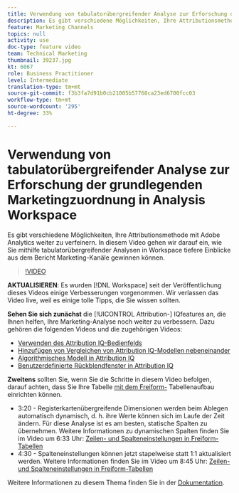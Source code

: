 ```yaml
---
title: Verwendung von tabulatorübergreifender Analyse zur Erforschung der grundlegenden Marketingzuordnung in Analysis Workspace
description: Es gibt verschiedene Möglichkeiten, Ihre Attributionsmethode mit Adobe Analytics weiter zu verfeinern. In diesem Video gehen wir darauf ein, wie Sie mithilfe tabulatorübergreifender Analysen in Workspace tiefere Einblicke aus dem Bericht Marketing-Kanäle gewinnen können.
feature: Marketing Channels
topics: null
activity: use
doc-type: feature video
team: Technical Marketing
thumbnail: 39237.jpg
kt: 6067
role: Business Practitioner
level: Intermediate
translation-type: tm+mt
source-git-commit: f3b3fa7d91b0cb21005b57768ca23ed6700fcc03
workflow-type: tm+mt
source-wordcount: '295'
ht-degree: 33%

---
```



# Verwendung von tabulatorübergreifender Analyse zur Erforschung der grundlegenden Marketingzuordnung in Analysis Workspace

Es gibt verschiedene Möglichkeiten, Ihre Attributionsmethode mit Adobe Analytics weiter zu verfeinern. In diesem Video gehen wir darauf ein, wie Sie mithilfe tabulatorübergreifender Analysen in Workspace tiefere Einblicke aus dem Bericht Marketing-Kanäle gewinnen können.

>[!VIDEO](https://video.tv.adobe.com/v/39237/?quality=12&learn=on)

**AKTUALISIEREN**: Es wurden  [!DNL Workspace] seit der Veröffentlichung dieses Videos einige Verbesserungen vorgenommen. Wir verlassen das Video live, weil es einige tolle Tipps, die Sie wissen sollten.

**Sehen Sie sich zunächst** die  [!UICONTROL Attribution-] IQfeatures an, die Ihnen helfen, Ihre Marketing-Analyse noch weiter zu verbessern. Dazu gehören die folgenden Videos und die zugehörigen Videos:

* [Verwenden des Attribution IQ-Bedienfelds](using-the-attribution-iq-panel.md)
* [Hinzufügen von Vergleichen von Attribution IQ-Modellen nebeneinander](adding-side-by-side-comparisons-of-attribution-iq-models.md)
* [Algorithmisches Modell in Attribution IQ](algorithmic-model-in-attribution-iq.md)
* [Benutzerdefinierte Rückblendfenster in Attribution IQ](custom-lookback-windows-in-attribution-iq.md)

**Zweitens** sollten Sie, wenn Sie die Schritte in diesem Video befolgen, darauf achten, dass Sie Ihre Tabelle  [mit dem Freiform-](../building-freeform-tables/using-the-freeform-table-builder-in-analysis-workspace.md) Tabellenaufbau einrichten können.

* 3:20 - Registerkartenübergreifende Dimensionen werden beim Ablegen automatisch dynamisch, d. h. ihre Werte können sich im Laufe der Zeit ändern. Für diese Analyse ist es am besten, statische Spalten zu übernehmen. Weitere Informationen zu dynamischen Spalten finden Sie im Video um 6:33 Uhr: [Zeilen- und Spalteneinstellungen in Freiform-Tabellen](../building-freeform-tables/row-and-column-settings-in-freeform-tables.md)
* 4:30 - Spalteneinstellungen können jetzt stapelweise statt 1:1 aktualisiert werden. Weitere Informationen finden Sie im Video um 8:45 Uhr: [Zeilen- und Spalteneinstellungen in Freiform-Tabellen](../building-freeform-tables/row-and-column-settings-in-freeform-tables.md)


Weitere Informationen zu diesem Thema finden Sie in der [Dokumentation](https://docs.adobe.com/content/help/de-DE/analytics/analyze/analysis-workspace/attribution/models.html).

